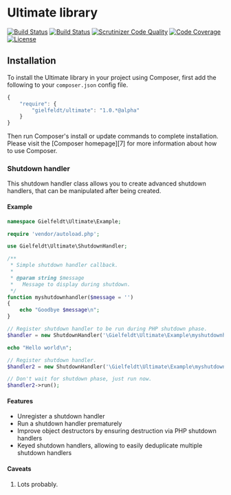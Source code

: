 # Ultimate library

[![Build Status](https://travis-ci.org/gielfeldt/ultimate.svg?branch=master)][2]
[![Build Status](https://scrutinizer-ci.com/g/gielfeldt/ultimate/badges/build.png?b=master)](https://scrutinizer-ci.com/g/gielfeldt/ultimate/build-status/master)
[![Scrutinizer Code Quality](https://scrutinizer-ci.com/g/gielfeldt/ultimate/badges/quality-score.png?b=master)][3]
[![Code Coverage](https://scrutinizer-ci.com/g/gielfeldt/ultimate/badges/coverage.png?b=master)][3]
[![License](https://img.shields.io/packagist/l/gielfeldt/ultimate.svg?style=3d)][4]

## Installation

To install the Ultimate library in your project using Composer, first add the following to your `composer.json`
config file.
```javascript
{
    "require": {
        "gielfeldt/ultimate": "1.0.*@alpha"
    }
}
```

Then run Composer's install or update commands to complete installation. Please visit the [Composer homepage][7] for
more information about how to use Composer.

### Shutdown handler

This shutdown handler class allows you to create advanced shutdown handlers, that
can be manipulated after being created.

#### Example

```php
namespace Gielfeldt\Ultimate\Example;

require 'vendor/autoload.php';

use Gielfeldt\Ultimate\ShutdownHandler;

/**
 * Simple shutdown handler callback.
 *
 * @param string $message
 *   Message to display during shutdown.
 */
function myshutdownhandler($message = '')
{
    echo "Goodbye $message\n";
}

// Register shutdown handler to be run during PHP shutdown phase.
$handler = new ShutdownHandler('\Gielfeldt\Ultimate\Example\myshutdownhandler', array('cruel world'));

echo "Hello world\n";

// Register shutdown handler.
$handler2 = new ShutdownHandler('\Gielfeldt\Ultimate\Example\myshutdownhandler', array('for now'));

// Don't wait for shutdown phase, just run now.
$handler2->run();
```

#### Features

* Unregister a shutdown handler
* Run a shutdown handler prematurely
* Improve object destructors by ensuring destruction via PHP shutdown handlers
* Keyed shutdown handlers, allowing to easily deduplicate multiple shutdown handlers

#### Caveats

1. Lots probably.



[1]:  https://packagist.org/packages/gielfeldt/ultimate
[2]:  https://travis-ci.org/gielfeldt/ultimate
[3]:  https://scrutinizer-ci.com/g/gielfeldt/ultimate/?branch=master
[4]:  https://github.com/gielfeldt/ultimate/blob/master/LICENSE.md
